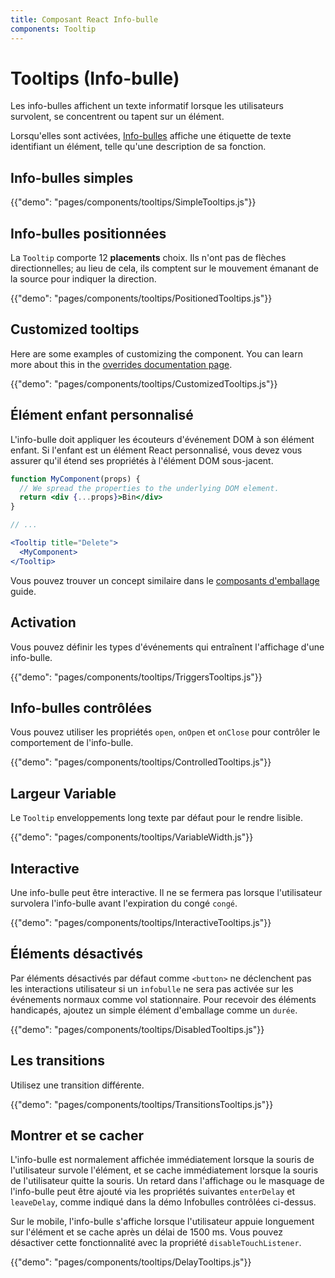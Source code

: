 ```yaml
---
title: Composant React Info-bulle
components: Tooltip
---
```


# Tooltips (Info-bulle)

<p class="description">Les info-bulles affichent un texte informatif lorsque les utilisateurs survolent, se concentrent ou tapent sur un élément.</p>

Lorsqu'elles sont activées, [Info-bulles](https://material.io/design/components/tooltips.html) affiche une étiquette de texte identifiant un élément, telle qu'une description de sa fonction.

## Info-bulles simples

{{"demo": "pages/components/tooltips/SimpleTooltips.js"}}

## Info-bulles positionnées

La `Tooltip` comporte 12 **placements** choix. Ils n'ont pas de flèches directionnelles; au lieu de cela, ils comptent sur le mouvement émanant de la source pour indiquer la direction.

{{"demo": "pages/components/tooltips/PositionedTooltips.js"}}

## Customized tooltips

Here are some examples of customizing the component. You can learn more about this in the [overrides documentation page](/customization/components/).

{{"demo": "pages/components/tooltips/CustomizedTooltips.js"}}

## Élément enfant personnalisé

L'info-bulle doit appliquer les écouteurs d'événement DOM à son élément enfant. Si l'enfant est un élément React personnalisé, vous devez vous assurer qu'il étend ses propriétés à l'élément DOM sous-jacent.

```jsx
function MyComponent(props) {
  // We spread the properties to the underlying DOM element.
  return <div {...props}>Bin</div>
}

// ...

<Tooltip title="Delete">
  <MyComponent>
</Tooltip>
```

Vous pouvez trouver un concept similaire dans le [composants d'emballage](/guides/composition/#wrapping-components) guide.

## Activation

Vous pouvez définir les types d'événements qui entraînent l'affichage d'une info-bulle.

{{"demo": "pages/components/tooltips/TriggersTooltips.js"}}

## Info-bulles contrôlées

Vous pouvez utiliser les propriétés `open`, `onOpen` et `onClose` pour contrôler le comportement de l'info-bulle.

{{"demo": "pages/components/tooltips/ControlledTooltips.js"}}

## Largeur Variable

Le `Tooltip` enveloppements long texte par défaut pour le rendre lisible.

{{"demo": "pages/components/tooltips/VariableWidth.js"}}

## Interactive

Une info-bulle peut être interactive. Il ne se fermera pas lorsque l'utilisateur survolera l'info-bulle avant l'expiration du congé `congé`.

{{"demo": "pages/components/tooltips/InteractiveTooltips.js"}}

## Éléments désactivés

Par éléments désactivés par défaut comme `<button>` ne déclenchent pas les interactions utilisateur si un `infobulle` ne sera pas activée sur les événements normaux comme vol stationnaire. Pour recevoir des éléments handicapés, ajoutez un simple élément d'emballage comme un `durée`.

{{"demo": "pages/components/tooltips/DisabledTooltips.js"}}

## Les transitions

Utilisez une transition différente.

{{"demo": "pages/components/tooltips/TransitionsTooltips.js"}}

## Montrer et se cacher

L'info-bulle est normalement affichée immédiatement lorsque la souris de l'utilisateur survole l'élément, et se cache immédiatement lorsque la souris de l'utilisateur quitte la souris. Un retard dans l'affichage ou le masquage de l'info-bulle peut être ajouté via les propriétés suivantes `enterDelay` et `leaveDelay`, comme indiqué dans la démo Infobulles contrôlées ci-dessus.

Sur le mobile, l'info-bulle s'affiche lorsque l'utilisateur appuie longuement sur l'élément et se cache après un délai de 1500 ms. Vous pouvez désactiver cette fonctionnalité avec la propriété `disableTouchListener`.

{{"demo": "pages/components/tooltips/DelayTooltips.js"}}